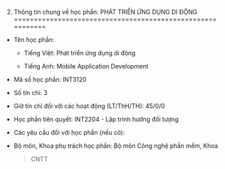 2. Thông tin chung về học phần: PHÁT TRIỂN ỨNG DỤNG DI ĐỘNG
===========================================================

-   Tên học phần:

    -   Tiếng Việt: Phát triển ứng dụng di động

    -   Tiếng Anh: Mobile Application Development

-   Mã số học phần: INT3120

-   Số tín chỉ: 3

-   Giờ tín chỉ đối với các hoạt động (LT/ThH/TH): 45/0/0

-   Học phần tiên quyết: INT2204 - Lập trình hướng đối tượng

-   Các yêu cầu đối với học phần (nếu có):

-   Bộ môn, Khoa phụ trách học phần: Bộ môn Công nghệ phần mềm, Khoa
    > CNTT

